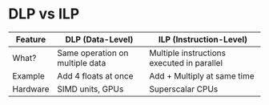 # DLP vs ILP
| Feature | DLP (Data-Level) | ILP (Instruction-Level) |
|--------|------------------|--------------------------|
| What? | Same operation on multiple data | Multiple instructions executed in parallel |
| Example | Add 4 floats at once | Add + Multiply at same time |
| Hardware | SIMD units, GPUs | Superscalar CPUs |